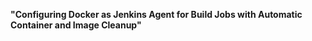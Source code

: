 **"Configuring Docker as Jenkins Agent for Build Jobs with Automatic Container and Image Cleanup"**

